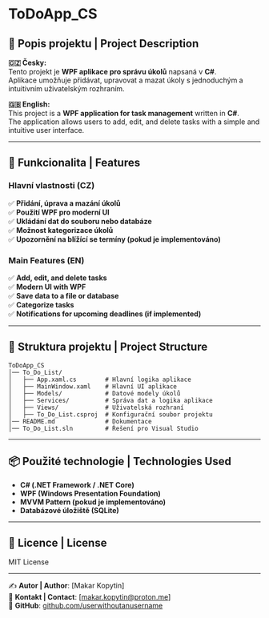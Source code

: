 # ToDoApp_CS

## 📌 Popis projektu | Project Description
**🇨🇿 Česky:**  
Tento projekt je **WPF aplikace pro správu úkolů** napsaná v **C#**.  
Aplikace umožňuje přidávat, upravovat a mazat úkoly s jednoduchým a intuitivním uživatelským rozhraním.  

**🇬🇧 English:**  
This project is a **WPF application for task management** written in **C#**.  
The application allows users to add, edit, and delete tasks with a simple and intuitive user interface.  

---

## 🚀 Funkcionalita | Features
### **Hlavní vlastnosti (CZ)**
✅ **Přidání, úprava a mazání úkolů**  
✅ **Použití WPF pro moderní UI**  
✅ **Ukládání dat do souboru nebo databáze**  
✅ **Možnost kategorizace úkolů**  
✅ **Upozornění na blížící se termíny (pokud je implementováno)**  

### **Main Features (EN)**
✅ **Add, edit, and delete tasks**  
✅ **Modern UI with WPF**  
✅ **Save data to a file or database**  
✅ **Categorize tasks**  
✅ **Notifications for upcoming deadlines (if implemented)**  

---

## 📂 Struktura projektu | Project Structure
```
ToDoApp_CS
│── To_Do_List/
│   ├── App.xaml.cs        # Hlavní logika aplikace
│   ├── MainWindow.xaml    # Hlavní UI aplikace
│   ├── Models/            # Datové modely úkolů
│   ├── Services/          # Správa dat a logika aplikace
│   ├── Views/             # Uživatelská rozhraní
│   ├── To_Do_List.csproj  # Konfigurační soubor projektu
│── README.md              # Dokumentace
│── To_Do_List.sln         # Řešení pro Visual Studio
```

---

## 📦 Použité technologie | Technologies Used
- **C# (.NET Framework / .NET Core)**  
- **WPF (Windows Presentation Foundation)**  
- **MVVM Pattern (pokud je implementováno)**  
- **Databázové úložiště (SQLite)**  

---

## 📜 Licence | License
MIT License  

---

✍ **Autor | Author**: [Makar Kopytin]  
📧 **Kontakt | Contact**: [makar.kopytin@proton.me]  
🔗 **GitHub**: [github.com/userwithoutanusername](https://github.com/userwithoutanusername)
